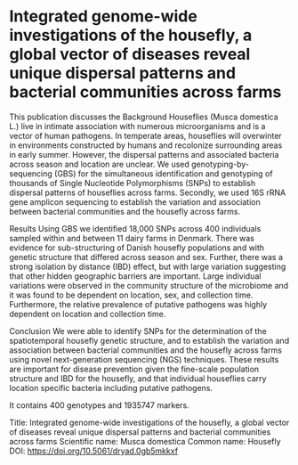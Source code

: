 # Integrated genome-wide investigations of the housefly, a global vector of diseases reveal unique dispersal patterns and bacterial communities across farms

This publication discusses the Background
Houseflies (Musca domestica L.) live in intimate association with numerous microorganisms and is a vector of human pathogens. In temperate areas, houseflies will overwinter in environments constructed by humans and recolonize surrounding areas in early summer. However, the dispersal patterns and associated bacteria across season and location are unclear. We used genotyping-by-sequencing (GBS) for the simultaneous identification and genotyping of thousands of Single Nucleotide Polymorphisms (SNPs) to establish dispersal patterns of houseflies across farms. Secondly, we used 16S rRNA gene amplicon sequencing to establish the variation and association between bacterial communities and the housefly across farms.

Results
Using GBS we identified 18,000 SNPs across 400 individuals sampled within and between 11 dairy farms in Denmark. There was evidence for sub-structuring of Danish housefly populations and with genetic structure that differed across season and sex. Further, there was a strong isolation by distance (IBD) effect, but with large variation suggesting that other hidden geographic barriers are important. Large individual variations were observed in the community structure of the microbiome and it was found to be dependent on location, sex, and collection time. Furthermore, the relative prevalence of putative pathogens was highly dependent on location and collection time.

Conclusion
We were able to identify SNPs for the determination of the spatiotemporal housefly genetic structure, and to establish the variation and association between bacterial communities and the housefly across farms using novel next-generation sequencing (NGS) techniques. These results are important for disease prevention given the fine-scale population structure and IBD for the housefly, and that individual houseflies carry location specific bacteria including putative pathogens.

It contains 400 genotypes and 1935747 markers.

Title: Integrated genome-wide investigations of the housefly, a global vector of diseases reveal unique dispersal patterns and bacterial communities across farms
Scientific name: Musca domestica
Common name: Housefly
DOI: https://doi.org/10.5061/dryad.0gb5mkkxf

